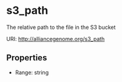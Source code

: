 # s3_path

The relative path to the file in the S3 bucket

URI: http://alliancegenome.org/s3_path



<!-- no inheritance hierarchy -->


## Properties

 * Range: string


